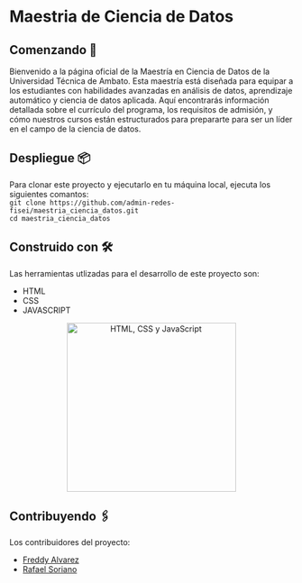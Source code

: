 # Maestria de Ciencia de Datos
## Comenzando 🚀

Bienvenido a la página oficial de la Maestría en Ciencia de Datos de la Universidad Técnica de Ambato. Esta maestría está diseñada para equipar a los estudiantes con habilidades avanzadas en análisis de datos, aprendizaje automático y ciencia de datos aplicada. Aquí encontrarás información detallada sobre el currículo del programa, los requisitos de admisión, y cómo nuestros cursos están estructurados para prepararte para ser un líder en el campo de la ciencia de datos.


## Despliegue 📦

Para clonar este proyecto y ejecutarlo en tu máquina local, ejecuta los siguientes comantos:  
`git clone https://github.com/admin-redes-fisei/maestria_ciencia_datos.git`  
`cd maestria_ciencia_datos`

## Construido con 🛠️

Las herramientas utlizadas para el desarrollo de este proyecto son:
* HTML
* CSS
* JAVASCRIPT
<p align="center">
  <img src="https://www.cursosgis.com/wp-content/uploads/2017/06/lenguajes_1.png" alt="HTML, CSS y JavaScript" width="300px">
</p>


## Contribuyendo 🖇️

Los contribuidores del proyecto:
* [Freddy Alvarez](https://github.com/FreddyA12)
* [Rafael Soriano](https://github.com/rafaelsoriano04)
